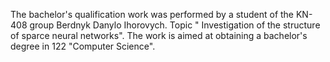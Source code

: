 The bachelor's qualification work was performed by a student of the KN-408 group Berdnyk Danylo Ihorovych. Topic " Investigation of the structure of sparce neural networks". The work is aimed at obtaining a bachelor's degree in 122 "Computer Science".